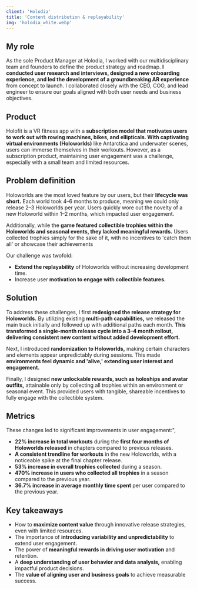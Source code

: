 ```yaml
---
client: 'Holodia'
title: 'Content distribution & replayability'
img: 'holodia_white.webp'
---
```


## My role

As the sole Product Manager at Holodia, I worked with our multidisciplinary team and founders to define the product strategy and roadmap. **I conducted user research and interviews, designed a new onboarding experience, and led the development of a groundbreaking AR experience** from concept to launch. I collaborated closely with the CEO, COO, and lead engineer to ensure our goals aligned with both user needs and business objectives.

## Product

Holofit is a VR fitness app with a **subscription model that motivates users to work out with rowing machines, bikes, and ellipticals. With captivating virtual environments (Holoworlds)** like Antarctica and underwater scenes, users can immerse themselves in their workouts. However, as a subscription product, maintaining user engagement was a challenge, especially with a small team and limited resources.

## Problem definition

Holoworlds are the most loved feature by our users, but their **lifecycle was short.** Each world took 4–6 months to produce, meaning we could only release 2–3 Holoworlds per year. Users quickly wore out the novelty of a new Holoworld within 1–2 months, which impacted user engagement.

Additionally, while the **game featured collectible trophies within the Holoworlds and seasonal events, they lacked meaningful rewards.** Users collected trophies simply for the sake of it, with no incentives to 'catch them all' or showcase their achievements

Our challenge was twofold:

- **Extend the replayability** of Holoworlds without increasing development time.
- Increase user **motivation to engage with collectible features.**

## Solution

To address these challenges, I first **redesigned the release strategy for Holoworlds.** By utilizing existing **multi-path capabilities,** we released the main track initially and followed up with additional paths each month. **This transformed a single-month release cycle into a 3–4 month rollout, delivering consistent new content without added development effort.**

Next, I introduced **randomization to Holoworlds,** making certain characters and elements appear unpredictably during sessions. This made **environments feel dynamic and 'alive,' extending user interest and engagement.**

Finally, I designed **new unlockable rewards, such as holoships and avatar outfits,** attainable only by collecting all trophies within an environment or seasonal event. This provided users with tangible, shareable incentives to fully engage with the collectible system.

## Metrics

These changes led to significant improvements in user engagement:",

- **22% increase in total workouts** during the **first four months of Holoworlds released** in chapters compared to previous releases.
- **A consistent trendline for workouts** in the new Holoworlds, with a noticeable spike at the final chapter release.
- **53% increase in overall trophies collected** during a season.
- **470% increase in users who collected all trophies** in a season compared to the previous year.
- **36.7% increase in average monthly time spent** per user compared to the previous year.

## Key takeaways

- How to **maximize content value** through innovative release strategies, even with limited resources.
- The importance of **introducing variability and unpredictability** to extend user engagement.
- The power of **meaningful rewards in driving user motivation** and retention.
- A **deep understanding of user behavior and data analysis,** enabling impactful product decisions.
- The **value of aligning user and business goals** to achieve measurable success.
